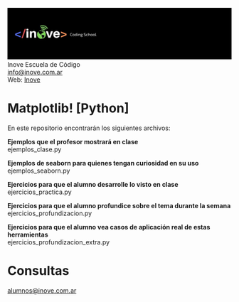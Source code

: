 ![Inove banner](/inove.jpg)
Inove Escuela de Código\
info@inove.com.ar\
Web: [Inove](http://inove.com.ar)

# Matplotlib! [Python]
En este repositorio encontrarán los siguientes archivos:

__Ejemplos que el profesor mostrará en clase__\
ejemplos_clase.py

__Ejemplos de seaborn para quienes tengan curiosidad en su uso__\
ejemplos_seaborn.py

__Ejercicios para que el alumno desarrolle lo visto en clase__\
ejercicios_practica.py

__Ejercicios para que el alumno profundice sobre el tema durante la semana__\
ejercicios_profundizacion.py

__Ejercicios para que el alumno vea casos de aplicación real de estas herramientas__\
ejercicios_profundizacion_extra.py

# Consultas
alumnos@inove.com.ar

